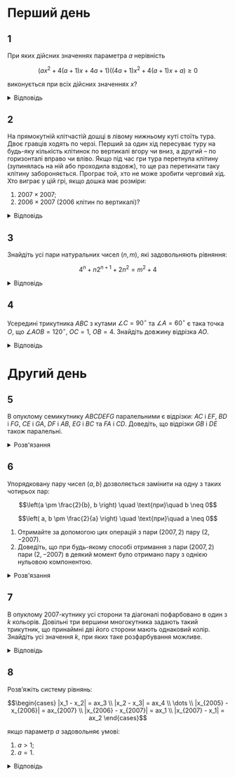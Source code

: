 # Перший день

## 1
При яких дійсних значеннях параметра $a$ нерівність
```math
\left( ax^2 + 4(a+1)x + 4a + 1 \right) \left((4a+1)x^2 + 4(a+1)x + a\right) \geq 0
```
виконується при всіх дійсних значеннях $x$?
<details><summary>Відповідь</summary>

$a \in \left( -\infty, -\frac{4}{7} \right] \cup \left\{ -\frac{1}{3} \right\}$

<details><summary>Розв'язання</summary>

Безпосередньою перевіркою, переконуємось, що значення $a = -\frac{1}{4}$ та $a = 0$ умову не задовольняють. Нехай тепер $a(4a+1) \neq 0$, тобто в дужках записані квадратні тричлени. В них однакові дискримінанти: $D = 16(a+1)^2 - 4a(4a+1) = 28a + 16$. Тоді потрібні умови виконуються, якщо
```math
\begin{cases}
a(4a+1) > 0 \\
D = 28a + 16 \leq 0
\end{cases}
\Leftrightarrow a \leq -\frac{4}{7}.
```
$a(4a+1) > 0$ та параболи мають однакові корені. З цієї умови витікає, що вершини парабол співпадають, тому $\frac{2a+2}{a} = \frac{2a+2}{4a+1} \Rightarrow a = -1$ або $a = -\frac{1}{3}$. Значення $a = -1$ не задовольняє умову; а про значення $a = -\frac{1}{3}$ перевіркою переконуємось, що воно задовольняє умови задачі.
</details></details>

## 2
На прямокутній клітчастій дошці в лівому нижньому куті стоїть тура. Двоє гравців ходять по черзі. Перший за один хід пересуває туру на будь-яку кількість клітинок по вертикалі вгору чи вниз, а другий – по горизонталі вправо чи вліво. Якщо під час гри тура перетнула клітину (зупинялась на ній або проходила вздовж), то ще раз перетинати таку клітину забороняється. Програє той, хто не може зробити черговий хід. Хто виграє у цій грі, якщо дошка має розміри:
1.  $2007 \times 2007$;
2. $2006 \times 2007$ (2006 клітин по вертикалі)?
<details><summary>Відповідь</summary>

1. перемагає перший гравець;
2. перемагає другий гравець.
<details><summary>Розв'язання</summary>

1. Доведемо, що перший завжди виграє завдяки такій стратегії: кожним своїм ходом він ходить до кінця тієї вертикалі, де стоїть фішка, без порушень правил, тобто не перетинаючи ті поля, на яких фішка вже побувала. Це він робить кожного ходу. Тоді другий гравець вже не зможе перетнути ту вертикаль, де фішка вже побувала, оскільки перший гравець так би мовити своїм ходом виключає цю вертикаль з гри. Другий гравець може зробити щонайбільше 2006 ходів (усього 2007 вертикалей, але ліва з них виключається з гри відразу після ходу першого). Але своїми ходами другий гравець може зменшити кількість вільних клітин на вертикалі максимум на 1, тому на своєму другому ході перший має вертикаль, на якій 2006 вільних клітин. І цю перевагу принаймні в одну клітину (один хід) він зможе зберегти до кінця гри.
2.  Після будь-якого ходу першого другий ходить до кінця тієї горизонталі, де стоїть фішка. Так само як в попередньому пункті, другий завжди має на 1 клітину більше від першого, а тому виграє. 
</details></details>

## 3
Знайдіть усі пари натуральних чисел $(n, m)$, які задовольняють рівняння:
```math
4^n + n2^{n+1} + 2n^2 = m^2 + 4
```
<details><summary>Відповідь</summary>

$(2, 6)$
<details><summary>Розв'язання</summary>

Перепишемо задане рівняння у такому вигляді: $(2^n + n)^2 - m^2 = 4 - n^2$. При $n > 2$ права частина останньої рівності від'ємна, тому $(2^n + n - m)(2^n + n + m) < 0$, звідки випливає умова $2^n + n < m$, але тоді для цілих чисел $2^n + n + 1 \leq m$. Таким чином маємо таку нерівність:
```math
(2^n + n + 1)^2 = 4^n + n^2 + 1 + n \cdot 2^{n+1} + 2^{n+1} + 2n \leq m^2 = 4^n + 2n^2 + n \cdot 2^{n+1} - 4.
```
Після спрощень маємо:
```math
2^{n+1} + 2n + 1 \leq n^2,
``` 
яка при $n > 2$ невірна, що легко доводиться методом математичної індукції.
Залишається перевірити $n = 1$ та $n = 2$.

При $n = 1$ маємо $m^2 = 6$ – не має розв’язків в натуральних числах.

При $n = 2$ маємо $m^2 = 36$, а тому пара $(2, 6)$ є єдиним натуральним розв’язком заданого рівняння.
</details></details>

## 4
Усередині трикутника $ABC$ з кутами $\angle C = 90^\circ$ та $\angle A = 60^\circ$ є така точка $O$, що $\angle AOB = 120^\circ$, $OC = 1$, $OB = 4$. Знайдіть довжину відрізка $AO$.
<details><summary>Відповідь</summary>

$AO = 2$
<details><summary>Розв'язання</summary>

Побудуємо точки $X$, $Y$, $Z$, що симетричні точці $O$ відносно сторін $\triangle ABC$, як на рисунку. Тоді $CX = CY = CO = 1$, $AX = AO = AZ$, $YB = OB = ZB$, крім того точки $X$, $C$, $Y$ лежать на одній прямій, оскільки кут $\angle XCY = 180^\circ$. $\angle XAZ = 2 \cdot \angle CAB = 120^\circ$. $\triangle AXZ$ - рівнобедрений з кутом $120^\circ$ при вершині, тому $\angle XZA = 30^\circ$. Оскільки $\angle AZB = \angle AOB = 120^\circ$, то $\angle XZB = 90^\circ$. $\triangle BZY$ - рівносторонній, тому що він рівнобедрений та з кутом $60^\circ$ при вершині, тому $YZ = 4$ і кут $\angle XZY = 30^\circ$. Це означає, що у трикутника $XYZ$ проти кута $\angle XZY = 30^\circ$ розташована сторона $XY = 2$, а сторона $ZY = 4$ - вдвічі більша. Легко показати, що тоді у цього трикутника $\angle XYZ = 90^\circ$. Дійсно, якщо він не прямий, то опустимо з вершини $Y$ перпендикуляр на пряму $XZ$, тоді ми маємо прямокутний $\triangle YZU$ з кутом $\angle Z = 30^\circ$, тому його катет $YU = 2$, але тоді перпендикуляр $YU$ до прямої $XZ$ рівний за довжиною до похилої $YX = 2$, що неможливо. Одержана суперечність показує, що $\triangle XYZ$ прямокутний. Тому $XZ = 2\sqrt{3}$ і $AX = 2$. Оскільки $AO = AX$, то й $AO = 2$.
</details></details>

# Другий день

## 5
В опуклому семикутнику $ABCDEFG$ паралельними є відрізки: $AC$ і $EF$, $BD$ і $FG$, $CE$ і $GA$, $DF$ і $AB$, $EG$ і $BC$ та $FA$ і $CD$. Доведіть, що відрізки $GB$ і $DE$ також паралельні.
<details><summary>Розв'язання</summary>

З паралельності вказаних відрізків послідовно отримуємо рівність площ таких трикутників:
```math
S_{GBD} = S_{BDF} = S_{DFA} = S_{FAC} = S_{ACE} = S_{CEG} = S_{EGB},
```
отже $S_{GBD} = S_{EGB}$, що рівносильне умові паралельності відрізків $GB \parallel DE$.
</details>

## 6
Упорядковану пару чисел $(a, b)$ дозволяється замінити на одну з таких чотирьох пар:
```math
\left(a \pm \frac{2}{b}, b \right) \quad \text{при}\quad b \neq 0
```
```math
\left( a, b \pm \frac{2}{a} \right) \quad \text{при}\quad a \neq 0
```
1. Отримайте за допомогою цих операцій з пари $(2007, 2)$ пару $(2, -2007)$.
2. Доведіть, що при будь-якому способі отримання з пари $(2007, 2)$ пари $(2, -2007)$ в деякий момент було отримано пару з однією нульовою компонентою.
<details><summary>Розв'язання</summary>

1. Занумеруємо операції: (1) - $(a + \frac{2}{b}, b)$, (2) - $(a - \frac{2}{b}, b)$, (3) - $(a, b + \frac{2}{a})$, (4) - $(a, b - \frac{2}{a})$. Тоді один з процесів можна описати таким чином:
```math
(2007, 2) \xrightarrow{(2)} (2006, 2) \xrightarrow{(2)} (2005, 2) \xrightarrow{(2)} \ldots \xrightarrow{(2)} (2, 2) \xrightarrow{(4)} (2, 1) \xrightarrow{(4)} (2, 0) \xrightarrow{(4)} \ldots \xrightarrow{(4)} (2, -2007).
```
2. Якщо розглянути в кожний момент добуток компонент пари, то при виконанні будь-якої з чотирьох операцій цей добуток зміниться на 2. В початковий момент добуток дорівнює $4014$, а в кінцевий дорівнює $-4014$. Тому обов’язково при таких перетвореннях настане момент, коли добуток компонент пари дорівнює нулеві, що й доводить твердження.
</details>

## 7
В опуклому 2007-кутнику усі сторони та діагоналі пофарбовано в один з $k$ кольорів. Довільні три вершини многокутника задають такий трикутник, що принаймні дві його сторони мають однаковий колір. Знайдіть усі значення $k$, при яких таке розфарбування можливе.
<details><summary>Відповідь</summary>

$1 \le k \le 2006$
<details><summary>Розв'язання</summary>

Покажемо, що максимальне можливе значення $k = 2006$. Доведення проведемо методом математичної індукції для $n$-кутника і покажемо, що $k = n - 1$. База при $n = 3$ очевидна. Нехай твердження доведено для деякого $n$. Доведемо для $n + 1$. Припустимо, що нам вдалося за правилами окрасити сторони та діагоналі опуклого $n + 1$-кутника не менше ніж в $(n + 1)$ колір. Розглянемо деяку вершину $A$ цього багатокутника та вилучимо її і усі відрізки, якими вона з’єднана з іншими точками. За припущенням індукції, той $n$-кутник, що залишився, можна пофарбувати не більше як в $(n - 1)$ колір. Але тоді принаймні два відрізки, що виходять з вершини $A$ мають два "нові" кольори: $n$-й та $(n + 1)$-й. Візьмемо ці відрізки в якості сторін трикутника, тоді третій відрізок цього трикутника пофарбован в один з перших $(n - 1)$ кольорів, і це суперечить умові розфарбування $(n + 1)$-кутника.

Покажемо тепер, як досягти потрібного розфарбування. Перенумеруємо усі вершини числами від 1 до 2007, а кольори від 1 до 2006, і фарбуємо таким чином. Для вершини, що має номер $k \ge 2$ усі відрізки, що її з’єднують з вершинами з меншими номерами фарбуємо кольором $(k - 1)$. Тоді використаємо не більше 2006 кольорів. Умови задачі виконуються, оскільки для будь-якого трикутника можна розглянути вершину, що має найбільший номер, тоді ця вершина з’єднана з двома вершинами однакового кольору.

Для того, щоб реалізувати будь-яку іншу кількість кольорів, що не перевищує 2006, достатньо просто об’єднати декілька різних кольорів в один.
</details></details>

## 8
Розв’яжіть систему рівнянь:
```math
\begin{cases}
 |x_1 - x_2| = ax_3 \\
 |x_2 - x_3| = ax_4 \\ 
 \dots \\ 
 |x_{2005} - x_{2006}| = ax_{2007} \\
 |x_{2006} - x_{2007}| = ax_1 \\
 |x_{2007} - x_1| = ax_2
\end{cases}
```
якщо параметр $a$ задовольняє умові:
1. $a > 1$;
2. $a = 1$.
<details><summary>Відповідь</summary>

1. $x_1 = x_2 = \ldots = x_{2007} = 0$
2. $(0, 0, \ldots, 0)$, або $(b, b, 0, b, b, 0, \ldots, b, b, 0)$, або $(b, 0, b, b, 0, b, b, 0, \ldots, b, b, 0, b)$, або $(0, b, b, 0, b, b, 0, b, b, 0 \ldots, 0, b, b)$, де $b$ - довільне додатне число.
<details><summary>Розв'язання</summary>

1. Зрозуміло, що усі невідомі - невід'ємні числа. Очевидний розв'язок - $x_1 = x_2 = \ldots = x_{2007} = 0$. Припустимо, що ненульові невідомі. Нехай найбільше з них $x_3$, але тоді $x_1 \leq x_3 < ax_3$ і $x_2 \leq x_3 < ax_3$, звідки $|x_1 - x_2| < ax_3$ і розв'язків немає.

2. Аналогічно, нехай є ненульовий розв'язок, нехай найбільше з них $x_3$. Тоді, з обмежень $x_1 \leq x_3$ і $x_2 \leq x_3 \Rightarrow |x_1 - x_2| \leq x_3$, тому рівність можлива лише при умові, що $x_1 = x_3$ та $x_2 = 0$, або $x_2 = x_3$ та $x_1 = 0$. Як побачимо нижче ці умови аналогічні, а тому розглянемо другу з них. З умов системи послідовно одержимо: $|x_2 - x_3| = x_4 = 0 \Rightarrow |x_3 - x_4| = x_5 = x_3 \Rightarrow |x_5 - x_6| = x_7 = 0$ і т.д. Таким чином усі невідомі розбиваються таким чином $(b, b, 0, b, b, 0, b, b, 0, \ldots)$ і це може початися з будь-якого місця.
</details></details>